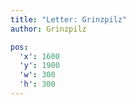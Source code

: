 ```yaml
---
title: "Letter: Grinzpilz"
author: Grinzpilz

pos:
  'x': 1600
  'y': 1900
  'w': 300
  'h': 300
---
```

